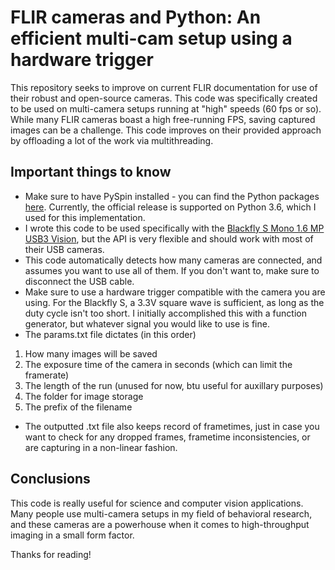 # FLIR cameras and Python: An efficient multi-cam setup using a hardware trigger

This repository seeks to improve on current FLIR documentation for use of their robust and open-source cameras. This code was specifically created to be used on multi-camera setups running at "high" speeds (60 fps or so). While many FLIR cameras boast a high free-running FPS, saving captured images can be a challenge. This code improves on their provided approach by offloading a lot of the work via multithreading.

## Important things to know

- Make sure to have PySpin installed - you can find the Python packages [here](https://www.ptgrey.com/support/downloads). Currently, the official release is supported on Python 3.6, which I used for this implementation. 
- I wrote this code to be used specifically with the [Blackfly S Mono 1.6 MP USB3 Vision](https://www.ptgrey.com/blackfly-s-mono-16-mp-usb3-vision-sony-imx273), but the API is very flexible and should work with most of their USB cameras.
- This code automatically detects how many cameras are connected, and assumes you want to use all of them. If you don't want to, make sure to disconnect the USB cable.
- Make sure to use a hardware trigger compatible with the camera you are using. For the Blackfly S, a 3.3V square wave is sufficient, as long as the duty cycle isn't too short. I initially accomplished this with a function generator, but whatever signal you would like to use is fine.
- The params.txt file dictates (in this order)
1) How many images will be saved
2) The exposure time of the camera in seconds (which can limit the framerate)
3) The length of the run (unused for now, btu useful for auxillary purposes)
4) The folder for image storage
5) The prefix of the filename
- The outputted .txt file also keeps record of frametimes, just in case you want to check for any dropped frames, frametime inconsistencies, or are capturing in a non-linear fashion.

## Conclusions

This code is really useful for science and computer vision applications. Many people use multi-camera setups in my field of behavioral research, and these cameras are a powerhouse when it comes to high-throughput imaging in a small form factor.

Thanks for reading!
